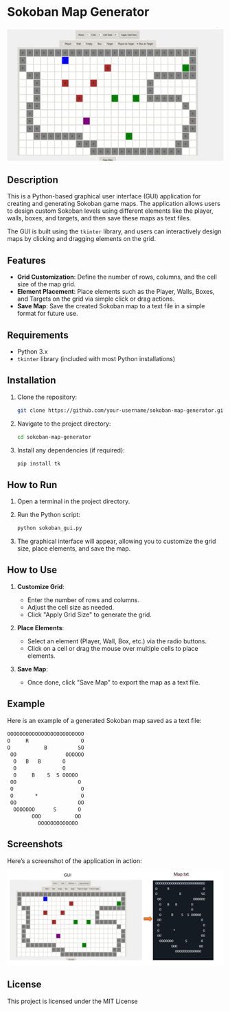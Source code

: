 # Sokoban Map Generator

![Sokoban Map Generator](screenshots/Capture1.PNG)

## Description

This is a Python-based graphical user interface (GUI) application for creating and generating Sokoban game maps. The application allows users to design custom Sokoban levels using different elements like the player, walls, boxes, and targets, and then save these maps as text files.

The GUI is built using the `tkinter` library, and users can interactively design maps by clicking and dragging elements on the grid.

## Features

- **Grid Customization**: Define the number of rows, columns, and the cell size of the map grid.
- **Element Placement**: Place elements such as the Player, Walls, Boxes, and Targets on the grid via simple click or drag actions.
- **Save Map**: Save the created Sokoban map to a text file in a simple format for future use.

## Requirements

- Python 3.x
- `tkinter` library (included with most Python installations)

## Installation

1. Clone the repository:
    ```bash
    git clone https://github.com/your-username/sokoban-map-generator.git
    ```

2. Navigate to the project directory:
    ```bash
    cd sokoban-map-generator
    ```

3. Install any dependencies (if required):
    ```bash
    pip install tk
    ```

## How to Run

1. Open a terminal in the project directory.
2. Run the Python script:
    ```bash
    python sokoban_gui.py
    ```

3. The graphical interface will appear, allowing you to customize the grid size, place elements, and save the map.

## How to Use

1. **Customize Grid**:
   - Enter the number of rows and columns.
   - Adjust the cell size as needed.
   - Click "Apply Grid Size" to generate the grid.

2. **Place Elements**:
   - Select an element (Player, Wall, Box, etc.) via the radio buttons.
   - Click on a cell or drag the mouse over multiple cells to place elements.

3. **Save Map**:
   - Once done, click "Save Map" to export the map as a text file.

## Example

Here is an example of a generated Sokoban map saved as a text file:

```
OOOOOOOOOOOOOOOOOOOOOOOOO
O     R                 O
O           B          SO
 OO                OOOOOO
  O   B   B       O      
  O               O      
  O     B    S  S OOOOO  
 OO                    O 
 O                      O
 O       *              O
 OO                    OO
  OOOOOOO      S       O 
        OOO           OO 
          OOOOOOOOOOOOO  
```

## Screenshots

Here’s a screenshot of the application in action:

![Sokoban Screenshot](screenshots/Capture3.PNG)

## License

This project is licensed under the MIT License
